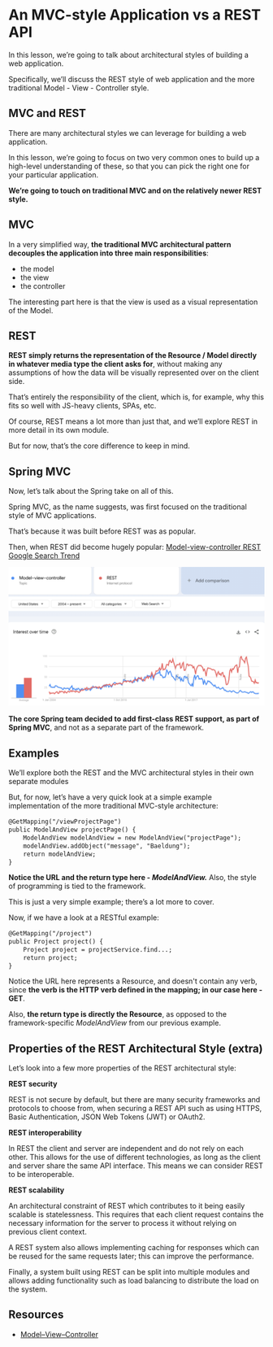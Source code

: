 # An MVC-style Application vs a REST API

In this lesson, we’re going to talk about architectural styles of building a web application.

Specifically, we’ll discuss the REST style of web application and the more traditional Model - View - Controller style.

## MVC and REST

There are many architectural styles we can leverage for building a web application.

In this lesson, we’re going to focus on two very common ones to build up a high-level understanding of these, so that you can pick the right one for your particular application.

**We’re going to touch on traditional MVC and on the relatively newer REST style.**

## MVC

In a very simplified way, **the traditional MVC architectural pattern decouples the application into three main responsibilities**:

-   the model
-   the view
-   the controller

The interesting part here is that the view is used as a visual representation of the Model.

## REST

**REST simply returns the representation of the Resource / Model directly in whatever media type the client asks for**, without making any assumptions of how the data will be visually represented over on the client side.

That’s entirely the responsibility of the client, which is, for example, why this fits so well with JS-heavy clients, SPAs, etc.

Of course, REST means a lot more than just that, and we’ll explore REST in more detail in its own module.

But for now, that’s the core difference to keep in mind.

## Spring MVC

Now, let’s talk about the Spring take on all of this.

Spring MVC, as the name suggests, was first focused on the traditional style of MVC applications.

That’s because it was built before REST was as popular.

Then, when REST did become hugely popular: [Model-view-controller REST Google Search Trend](https://trends.google.com/trends/explore?date=all&geo=US&q=%2Fm%2F01q9vj,%2Fm%2F03nsxd)

![](images/trends-springmvc-vs-rest.png)

**The core Spring team decided to add first-class REST support, as part of Spring MVC**, and not as a separate part of the framework.

## Examples

We’ll explore both the REST and the MVC architectural styles in their own separate modules

But, for now, let’s have a very quick look at a simple example implementation of the more traditional MVC-style architecture:

```
@GetMapping("/viewProjectPage")
public ModelAndView projectPage() {
    ModelAndView modelAndView = new ModelAndView("projectPage");
    modelAndView.addObject("message", "Baeldung");
    return modelAndView;
}
```

**Notice the URL and the return type here - _ModelAndView._** Also, the style of programming is tied to the framework.

This is just a very simple example; there’s a lot more to cover.

Now, if we have a look at a RESTful example:

```
@GetMapping("/project") 
public Project project() { 
    Project project = projectService.find...; 
    return project; 
}
```

Notice the URL here represents a Resource, and doesn't contain any verb, since **the verb is the HTTP verb defined in the mapping; in our case here - GET**.

Also, **the return type is directly the Resource**, as opposed to the framework-specific _ModelAndView_ from our previous example.

## Properties of the REST Architectural Style (extra)

Let’s look into a few more properties of the REST architectural style:

**REST security**

REST is not secure by default, but there are many security frameworks and protocols to choose from, when securing a REST API such as using HTTPS, Basic Authentication, JSON Web Tokens (JWT) or OAuth2.

**REST interoperability**

In REST the client and server are independent and do not rely on each other. This allows for the use of different technologies, as long as the client and server share the same API interface. This means we can consider REST to be interoperable.

**REST scalability**

An architectural constraint of REST which contributes to it being easily scalable is statelessness. This requires that each client request contains the necessary information for the server to process it without relying on previous client context.

A REST system also allows implementing caching for responses which can be reused for the same requests later; this can improve the performance.

Finally, a system built using REST can be split into multiple modules and allows adding functionality such as load balancing to distribute the load on the system.

## Resources
- [Model–View–Controller](https://en.wikipedia.org/wiki/Model%E2%80%93view%E2%80%93controller)

